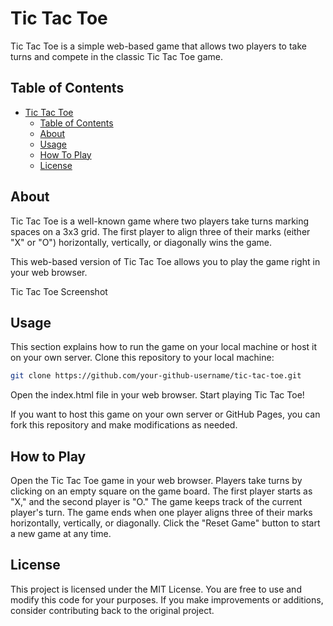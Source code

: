 # Tic Tac Toe
Tic Tac Toe is a simple web-based game that allows two players to take turns and compete in the classic Tic Tac Toe game.


## Table of Contents
- [Tic Tac Toe](#tic-tac-toe)
  - [Table of Contents](#table-of-contents)
  - [About](#about)
  - [Usage](#usage)
  - [How To Play](#how-to-play)
  - [License](#license)

## About
Tic Tac Toe is a well-known game where two players take turns marking spaces on a 3x3 grid. The first player to align three of their marks (either "X" or "O") horizontally, vertically, or diagonally wins the game.

This web-based version of Tic Tac Toe allows you to play the game right in your web browser.

Tic Tac Toe Screenshot

## Usage
This section explains how to run the game on your local machine or host it on your own server.
Clone this repository to your local machine:
```bash
git clone https://github.com/your-github-username/tic-tac-toe.git
```
Open the index.html file in your web browser.
Start playing Tic Tac Toe!

If you want to host this game on your own server or GitHub Pages, you can fork this repository and make modifications as needed.

## How to Play
Open the Tic Tac Toe game in your web browser.
Players take turns by clicking on an empty square on the game board.
The first player starts as "X," and the second player is "O."
The game keeps track of the current player's turn.
The game ends when one player aligns three of their marks horizontally, vertically, or diagonally.
Click the "Reset Game" button to start a new game at any time.

## License
This project is licensed under the MIT License. You are free to use and modify this code for your purposes. If you make improvements or additions, consider contributing back to the original project.







